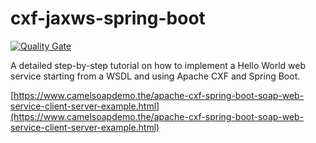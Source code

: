 # cxf-jaxws-spring-boot

[![Quality Gate](https://sonarcloud.io/api/badges/gate?key=the.camelsoapdemo:cxf-jaxws-spring-boot)](https://sonarcloud.io/dashboard/index/the.camelsoapdemo:cxf-jaxws-spring-boot)

A detailed step-by-step tutorial on how to implement a Hello World web service starting from a WSDL and using Apache CXF and Spring Boot.

[https://www.camelsoapdemo.the/apache-cxf-spring-boot-soap-web-service-client-server-example.html](https://www.camelsoapdemo.the/apache-cxf-spring-boot-soap-web-service-client-server-example.html)
